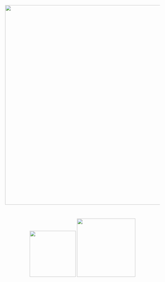 &nbsp;<div align="center">
  [<img src="https://novatorem-drab-chi.vercel.app/api/spotify?background_color=0d1117&border_color=ffffff" width="650" /> ](https://open.spotify.com/user/31mpqi4kkskgkzznalqp2tqkrybq)
</div>

&nbsp;<div align="center">
  [<img src="https://img.shields.io/badge/linked-in-369?style=flat-square&logo=linkedin&logoColor=white&color=blue" width="150"/>](https://www.linkedin.com/in/faridun.nuriddinzoda)
  [<img src="https://img.shields.io/badge/email-reveal-2a8?style=flat-square&logo=gmail&logoColor=white" width="190"/>](mailto:faridun.nuriddinzoda@icloud.com)
</div>
